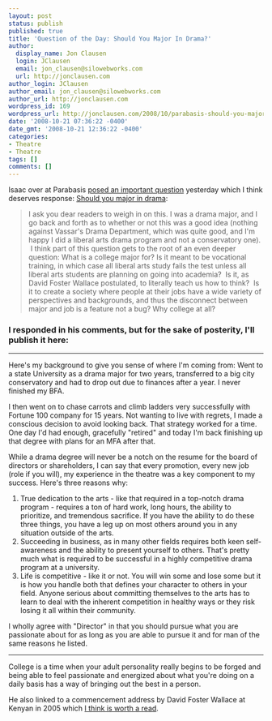 ```yaml
---
layout: post
status: publish
published: true
title: 'Question of the Day: Should You Major In Drama?'
author:
  display_name: Jon Clausen
  login: JClausen
  email: jon_clausen@silowebworks.com
  url: http://jonclausen.com
author_login: JClausen
author_email: jon_clausen@silowebworks.com
author_url: http://jonclausen.com
wordpress_id: 169
wordpress_url: http://jonclausen.com/2008/10/parabasis-should-you-major-in-drama/
date: '2008-10-21 07:36:22 -0400'
date_gmt: '2008-10-21 12:36:22 -0400'
categories:
- Theatre
- Theatre
tags: []
comments: []
---
```

<p>Isaac over at Parabasis <a href="http://parabasis.typepad.com/blog/2008/10/should-you-major-in-drama.html">posed an important question</a> yesterday which I think deserves response: <a href="http://parabasis.typepad.com/blog/2008/10/should-you-major-in-drama.html">Should you major in drama</a>:</p>
<blockquote cite="http://parabasis.typepad.com/blog/2008/10/should-you-major-in-drama.html"><p>
I ask you dear readers to weigh in on this. I was a drama major, and I go back and forth as to whether or not this was a good idea (nothing against Vassar's Drama Department, which was quite good, and I'm happy I did a liberal arts drama program and not a conservatory one).  I think part of this question gets to the root of an even deeper question: What is a college major for? Is it meant to be vocational training, in which case all liberal arts study fails the test unless all liberal arts students are planning on going into academia?  Is it, as David Foster Wallace postulated, to literally teach us how to think?  Is it to create a society where people at their jobs have a wide variety of perspectives and backgrounds, and thus the disconnect between major and job is a feature not a bug? Why college at all?
</p></blockquote>
<h3>I responded in his comments, but for the sake of posterity, I'll publish it here:</h3>
<hr/>
<p>Here's my background to give you sense of where I'm coming from: Went to a state University as a drama major for two years, transferred to a big city conservatory and had to drop out due to finances after a year. I never finished my BFA.<br/></p>
<p>I then went on to chase carrots and climb ladders very successfully with Fortune 100 company for 15 years. Not wanting to live with regrets, I made a conscious decision to avoid looking back. That strategy worked for a time. One day I'd had enough, gracefully "retired" and today I'm back finishing up that degree with plans for an MFA after that.<br/></p>
<p>While a drama degree will never be a notch on the resume for the board of directors or shareholders, I can say that every promotion, every new job (role if you will), my experience in the theatre was a key component to my success. Here's three reasons why:<br/></p>
<ol>
<li>True dedication to the arts - like that required in a top-notch drama program - requires a ton of hard work, long hours, the ability to prioritize, and tremendous sacrifice. If you have the ability to do these three things, you have a leg up on most others around you in any situation outside of the arts.</li>
<li>Succeeding in business, as in many other fields requires both keen self-awareness and the ability to present yourself to others. That's pretty much what is required to be successful in a highly competitive drama program at a university.</li>
<li>Life is competitive - like it or not. You will win some and lose some but it is how you handle both that defines your character to others in your field. Anyone serious about committing themselves to the arts has to learn to deal with the inherent competition in healthy ways or they risk losing it all within their community.</li>
</ol>
<p>I wholly agree with "Director" in that you should pursue what you are passionate about for as long as you are able to pursue it and for man of the same reasons he listed.<br/></p>
<hr/>
<p>College is a time when your adult personality really begins to be forged and being able to feel passionate and energized about what you're doing on a daily basis has a way of bringing out the best in a person.<br/>
</p>
<p>He also linked to a commencement address by David Foster Wallace at Kenyan in 2005 which <a href="http://www.marginalia.org/dfw_kenyon_commencement.html">I think is worth a read</a>.</p>
